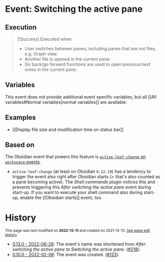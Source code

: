 # Event: Switching the active pane

## Execution
> [!Success] Executed when
> - User switches between panes, including panes that are not files, e.g. Graph view.
> - Another file is opened in the current pane.
> - Go back/go forward functions are used to open previous/next notes in the current pane.

## Variables
This event does not provide additional event specific variables, but all [[All variables#Normal variables|normal variables]] are available.

## Examples
- [[Display file size and modification time on status bar]]

## Based on
The Obsidian event that powers this feature is [`active-leaf-change` on `workspace` events](https://github.com/obsidianmd/obsidian-api/blob/763a243b4ec295c9c460560e9b227c8f18d8199b/obsidian.d.ts#L3576).

- `active-leaf-change` (at least on Obsidian `0.12.19`) has a tendency to trigger the event also right after Obsidian starts (= that's also counted as a pane becoming active). The *Shell commands* plugin notices this and prevents triggering this *After switching the active pane* event during start-up. If you want to execute your shell command also during start-up, enable the [[Obsidian starts]] event, too.

# History
<small>This page was last modified on <strong>2022-12-11</strong> and created on 2021-12-13. <a href="https://github.com/Taitava/obsidian-shellcommands-documentation/commits/main/./Events/Switching%20the%20active%20pane.md">See page edit history</a>.</small>
- [0.13.0 - 2022-06-28](https://github.com/Taitava/obsidian-shellcommands/blob/main/CHANGELOG.md#0130---2022-06-28): The event's name was shortened from *After switching the active pane* to *Switching the active pane*. ([#218](https://github.com/Taitava/obsidian-shellcommands/issues/218)).
- [0.10.0 - 2022-02-06](https://github.com/Taitava/obsidian-shellcommands/blob/main/CHANGELOG.md#0100---2022-02-06): The event was created. ([#123](https://github.com/Taitava/obsidian-shellcommands/issues/123)).
